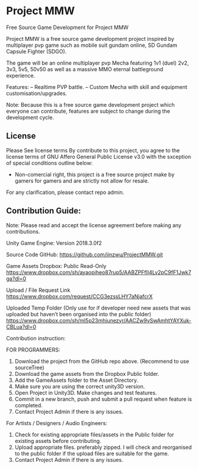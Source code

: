 # Project MMW
Free Source Game Development for Project MMW

Project MMW is a free source game development project inspired by multiplayer pvp game such as mobile suit gundam online, SD Gundam Capsule Fighter (SDGO).

The game will be an online multiplayer pvp Mecha featuring 1v1 (duel) 2v2, 3v3, 5v5, 50v50 as well as a massive MMO eternal battleground experience. 

Features:
– Realtime PVP battle. 
– Custom Mecha with skill and equipment customisation/upgrades. 

Note: Because this is a free source game development project which everyone can contribute, features are subject to change during the development cycle.

## License
Please See license terms
By contribute to this project, you agree to the license terms of GNU Affero General Public License v3.0 with the sxception of special conditions outline below:
- Non-comercial right, this project is a free source project make by gamers for gamers and are strictly not allow for resale.

For any clarification, please contact repo admin.

## Contribution Guide:
Note: Please read and accept the license agreement before making any contributions.

Unity Game Engine: Version 2018.3.0f2

Source Code
GitHub: https://github.com/jinzwu/ProjectMMW.git

Game Assets
Dropbox: 
Public Read-Only
https://www.dropbox.com/sh/ayaopiheo87rup5/AABZPFfII4Lv2pC9fF1Jwk7ga?dl=0

Upload / File Request Link
https://www.dropbox.com/request/CCG3ezssLHY7aNjafcrX

Uploaded Temp Folder 
(Only use for if developer need new assets that was uploaded but haven’t been organised into the public folder)
https://www.dropbox.com/sh/ml5p23mhjunezyr/AACZw9vSwAmhtYAYXuk-CBLua?dl=0


Contribution instruction: 

FOR PROGRAMMERS:
1. Download the project from the GitHub repo above. (Recommend to use sourceTree)
2. Download the game assets from the Dropbox Public folder.
3. Add the GameAssets folder to the Asset Directory.
4. Make sure you are using the correct unity3D version. 
5. Open Project in Unity3D. Make changes and test features.
6. Commit in a new branch, push and submit a pull request when feature is completed.
7. Contact Project Admin if there is any issues.

For Artists / Designers / Audio Engineers:
1. Check for existing appropriate files/assets in the Public folder for existing assets before contributing.
2. Upload appropriate files. preferably zipped. I will check and reorganised to the public folder if the upload files are suitable for the game.
3. Contact Project Admin if there is any issues. 

